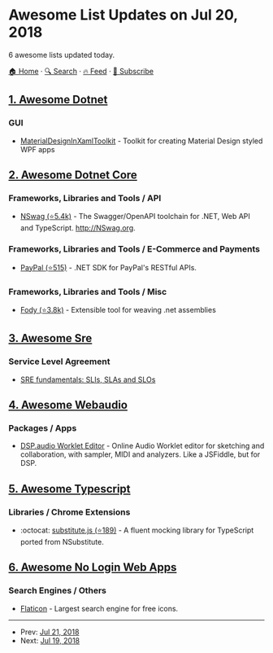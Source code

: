 # Awesome List Updates on Jul 20, 2018

6 awesome lists updated today.

[🏠 Home](/README.md) · [🔍 Search](https://test.trackawesomelist.com/search/) · [🔥 Feed](https://test.trackawesomelist.com/rss.xml) · [📮 Subscribe](https://trackawesomelist.us17.list-manage.com/subscribe?u=d2f0117aa829c83a63ec63c2f&id=36a103854c)



## [1. Awesome Dotnet](/content/quozd/awesome-dotnet/README.md)

### GUI

*   [MaterialDesignInXamlToolkit](http://materialdesigninxaml.net/) - Toolkit for creating Material Design styled WPF apps

## [2. Awesome Dotnet Core](/content/thangchung/awesome-dotnet-core/README.md)

### Frameworks, Libraries and Tools / API

*   [NSwag (⭐5.4k)](https://github.com/RSuter/NSwag) - The Swagger/OpenAPI toolchain for .NET, Web API and TypeScript. <http://NSwag.org>.

### Frameworks, Libraries and Tools / E-Commerce and Payments

*   [PayPal (⭐515)](https://github.com/paypal/PayPal-NET-SDK) - .NET SDK for PayPal's RESTful APIs.

### Frameworks, Libraries and Tools / Misc

*   [Fody (⭐3.8k)](https://github.com/Fody/Fody) - Extensible tool for weaving .net assemblies

## [3. Awesome Sre](/content/dastergon/awesome-sre/README.md)

### Service Level Agreement

*   [SRE fundamentals: SLIs, SLAs and SLOs](https://cloudplatform.googleblog.com/2018/07/sre-fundamentals-slis-slas-and-slos.html)

## [4. Awesome Webaudio](/content/notthetup/awesome-webaudio/README.md)

### Packages / Apps

*   [DSP.audio Worklet Editor](https://dsp.audio/editor/) - Online Audio Worklet editor for sketching and collaboration, with sampler, MIDI and analyzers. Like a JSFiddle, but for DSP.

## [5. Awesome Typescript](/content/dzharii/awesome-typescript/README.md)

### Libraries / Chrome Extensions

*   :octocat: [substitute.js (⭐189)](https://github.com/ffMathy/FluffySpoon.JavaScript.Testing) - A fluent mocking library for TypeScript ported from NSubstitute.

## [6. Awesome No Login Web Apps](/content/aviaryan/awesome-no-login-web-apps/README.md)

### Search Engines / Others

*   [Flaticon](https://www.flaticon.com/) - Largest search engine for free icons.

---

- Prev: [Jul 21, 2018](/content/2018/07/21/README.md)
- Next: [Jul 19, 2018](/content/2018/07/19/README.md)